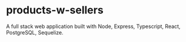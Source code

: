 # products-w-sellers
A full stack web application built with Node, Express, Typescript, React, PostgreSQL, Sequelize.
